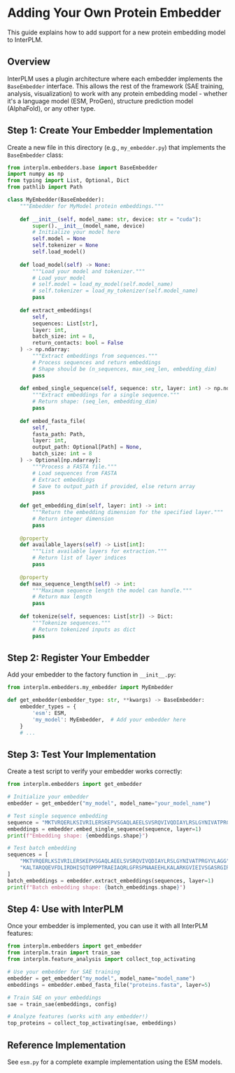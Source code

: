 # Adding Your Own Protein Embedder

This guide explains how to add support for a new protein embedding model to InterPLM.

## Overview

InterPLM uses a plugin architecture where each embedder implements the `BaseEmbedder` interface. This allows the rest of the framework (SAE training, analysis, visualization) to work with any protein embedding model - whether it's a language model (ESM, ProGen), structure prediction model (AlphaFold), or any other type.

## Step 1: Create Your Embedder Implementation

Create a new file in this directory (e.g., `my_embedder.py`) that implements the `BaseEmbedder` class:

```python
from interplm.embedders.base import BaseEmbedder
import numpy as np
from typing import List, Optional, Dict
from pathlib import Path

class MyEmbedder(BaseEmbedder):
    """Embedder for MyModel protein embeddings."""
    
    def __init__(self, model_name: str, device: str = "cuda"):
        super().__init__(model_name, device)
        # Initialize your model here
        self.model = None
        self.tokenizer = None
        self.load_model()
    
    def load_model(self) -> None:
        """Load your model and tokenizer."""
        # Load your model
        # self.model = load_my_model(self.model_name)
        # self.tokenizer = load_my_tokenizer(self.model_name)
        pass
    
    def extract_embeddings(
        self, 
        sequences: List[str], 
        layer: int,
        batch_size: int = 8,
        return_contacts: bool = False
    ) -> np.ndarray:
        """Extract embeddings from sequences."""
        # Process sequences and return embeddings
        # Shape should be (n_sequences, max_seq_len, embedding_dim)
        pass
    
    def embed_single_sequence(self, sequence: str, layer: int) -> np.ndarray:
        """Extract embeddings for a single sequence."""
        # Return shape: (seq_len, embedding_dim)
        pass
    
    def embed_fasta_file(
        self,
        fasta_path: Path,
        layer: int,
        output_path: Optional[Path] = None,
        batch_size: int = 8
    ) -> Optional[np.ndarray]:
        """Process a FASTA file."""
        # Load sequences from FASTA
        # Extract embeddings
        # Save to output_path if provided, else return array
        pass
    
    def get_embedding_dim(self, layer: int) -> int:
        """Return the embedding dimension for the specified layer."""
        # Return integer dimension
        pass
    
    @property
    def available_layers(self) -> List[int]:
        """List available layers for extraction."""
        # Return list of layer indices
        pass
    
    @property
    def max_sequence_length(self) -> int:
        """Maximum sequence length the model can handle."""
        # Return max length
        pass
    
    def tokenize(self, sequences: List[str]) -> Dict:
        """Tokenize sequences."""
        # Return tokenized inputs as dict
        pass
```

## Step 2: Register Your Embedder

Add your embedder to the factory function in `__init__.py`:

```python
from interplm.embedders.my_embedder import MyEmbedder

def get_embedder(embedder_type: str, **kwargs) -> BaseEmbedder:
    embedder_types = {
        'esm': ESM,
        'my_model': MyEmbedder,  # Add your embedder here
    }
    # ...
```

## Step 3: Test Your Implementation

Create a test script to verify your embedder works correctly:

```python
from interplm.embedders import get_embedder

# Initialize your embedder
embedder = get_embedder("my_model", model_name="your_model_name")

# Test single sequence embedding
sequence = "MKTVRQERLKSIVRILERSKEPVSGAQLAEELSVSRQVIVQDIAYLRSLGYNIVATPRGYVLAGG"
embeddings = embedder.embed_single_sequence(sequence, layer=1)
print(f"Embedding shape: {embeddings.shape}")

# Test batch embedding
sequences = [
    "MKTVRQERLKSIVRILERSKEPVSGAQLAEELSVSRQVIVQDIAYLRSLGYNIVATPRGYVLAGG",
    "KALTARQQEVFDLIRDHISQTGMPPTRAEIAQRLGFRSPNAAEEHLKALARKGVIEIVSGASRGIRLLQEE"
]
batch_embeddings = embedder.extract_embeddings(sequences, layer=1)
print(f"Batch embedding shape: {batch_embeddings.shape}")
```

## Step 4: Use with InterPLM

Once your embedder is implemented, you can use it with all InterPLM features:

```python
from interplm.embedders import get_embedder
from interplm.train import train_sae
from interplm.feature_analysis import collect_top_activating

# Use your embedder for SAE training
embedder = get_embedder("my_model", model_name="model_name")
embeddings = embedder.embed_fasta_file("proteins.fasta", layer=5)

# Train SAE on your embeddings
sae = train_sae(embeddings, config)

# Analyze features (works with any embedder!)
top_proteins = collect_top_activating(sae, embeddings)
```

## Reference Implementation

See `esm.py` for a complete example implementation using the ESM models.
